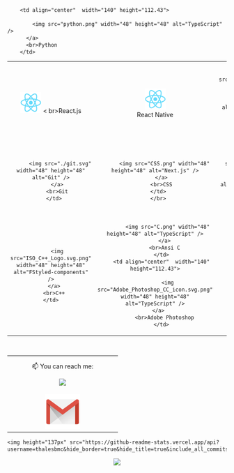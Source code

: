 


<table align= "center">
    <tr>
       <td align="center" width="140" height="112.43">
            <img src="./react-original.svg" width="48" height="48" alt="React.js" />
            </a>
        <   br>React.js
      </td>
        <td align="center"  width="140" height="112.43">
            <img src="./react-original.svg" width="48" height="48" alt="React Native" />
            </a>
            <br>React Native
      </td>


   <td align="center"  width="140" height="112.43">
        
          <img src="./javascript-original.svg" width="48" height="48" alt="JavaScript" />
        </a>
        <br>JavaScript
      </td>




   <td align="center"  width="140" height="112.43">
        
          <img src="jquery.png" width="48" height="48" alt="TypeScript" />
        </a>
        <br>JQuery
      </td>
     
      
   <tr>
       <td align="center" width="140" height="112.43">
        
          <img src="./git.svg" width="48" height="48" alt="Git" />
        </a>
        <br>Git
      </td>



   <td align="center"  width="140" height="112.43">
        
          <img src="CSS.png" width="48" height="48" alt="Next.js" />
        </a>
        <br>CSS
      </td>
      </br>


   <td align="center"  width="140" height="112.43">
        
          <img src="HTML.png" width="48" height="48" alt="Firebase" />
        </a>
        <br>HTML
      </td>
     
   <td align="center"  width="140" height="112.43">
        
        <img src="Bootstrap.png" width="48" height="48" alt="TypeScript" />
      </a>
      <br>BooTStrap
    </td>




      
   </tr>

  <tr>

        <td align="center"  width="140" height="112.43">
        
            <img src="python.png" width="48" height="48" alt="TypeScript" />
          </a>
          <br>Python
        </td>
        
   <td align="center"  width="140" height="112.43">
       
        <img src="ISO_C++_Logo.svg.png" width="48" height="48" alt="FStyled-components" />
      </a>
      <br>C++
    </td>
        
   <td align="center"  width="140" height="112.43">
        
            <img src="C.png" width="48" height="48" alt="TypeScript" />
          </a>
          <br>Ansi C
        </td>
        <td align="center"  width="140" height="112.43">
        
            <img src="Adobe_Photoshop_CC_icon.svg.png" width="48" height="48" alt="TypeScript" />
      </a>
          <br>Adobe Photoshop
        </td>
        
          
  </tr>   
    </tr>
    
  </table>
  </br>
    
  <table align= "center">
    <td align="center"  width="240" height="112.43">
     <p  style="margin-top:12px">
    📫 You can reach me:
       </P
    </br>
    <a href="https://www.linkedin.com/in/jayadip-sahoo-166165228"><img src="https://cdn2.iconfinder.com/data/icons/social-media-2285/512/1_Linkedin_unofficial_colored_svg-128.png" width="80">
    </br>
    </br>
    <a href="mailto:jayadip360@gmail.com"><img src="./gmail.png" width="80"></a>
  
  </td>
  </table>
  <p align="center">
     
    <img height="137px" src="https://github-readme-stats.vercel.app/api?username=thalesbmc&hide_border=true&hide_title=true&include_all_commits=true&count_private=true&show_icons=true&title_color=7A7ADB&icon_color=2234AE&text_color=D3D3D3&bg_color=0,000000,130F40"/>
  </p>
  <p align="center">
   
  <img height="137px" src="https://github-readme-stats.vercel.app/api?username=thalesbmc&hide_border=true&hide_title=true&include_all_commits=true&count_private=true&show_icons=true&title_color=7A7ADB&icon_color=2234AE&text_color=D3D3D3&bg_color=0,000000,130F40"/>
</p>
  
